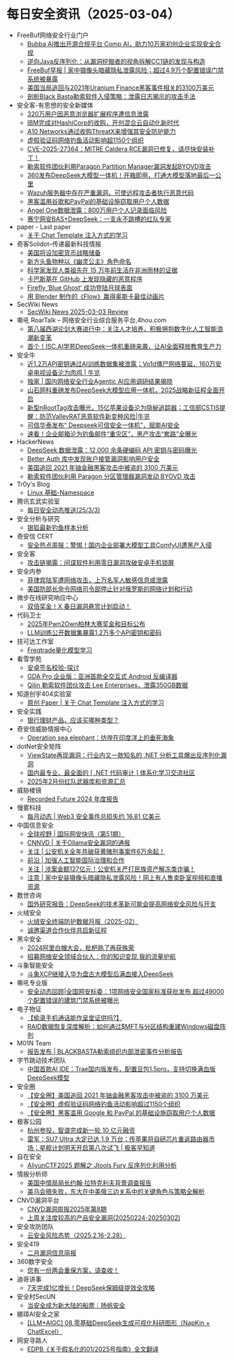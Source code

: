 # 每日安全资讯（2025-03-04）

- FreeBuf网络安全行业门户
  - [Bubba AI推出开源合规平台 Comp AI，助力10万家初创企业实现安全合规](https://www.freebuf.com/articles/es/423396.html)
  - [逆向Java反序列化：从漏洞挖掘者的视角拆解CC1链的发现与构造](https://www.freebuf.com/articles/network/423349.html)
  - [FreeBuf早报 | 家中摄像头暗藏隐私泄露风险；超过4.9万个配置错误门禁系统被暴露](https://www.freebuf.com/news/423341.html)
  - [美国当局追回与2021年Uranium Finance黑客事件相关的3100万美元](https://www.freebuf.com/news/423388.html)
  - [剖析Black Basta勒索软件入侵策略：泄露日志揭示的攻击手法](https://www.freebuf.com/news/423339.html)
- 安全客-有思想的安全新媒体
  - [320万用户因恶意浏览器扩展程序遭信息泄露](https://www.anquanke.com/post/id/304902)
  - [IBM完成对HashiCorp的收购，开创混合云自动化新时代](https://www.anquanke.com/post/id/304898)
  - [A10 Networks通过收购ThreatX来增强其安全防护能力](https://www.anquanke.com/post/id/304895)
  - [虚假验证码网络钓鱼活动影响超1150个组织](https://www.anquanke.com/post/id/304893)
  - [CVE-2025-27364：MITRE Caldera RCE漏洞已修复，请尽快安装补丁！](https://www.anquanke.com/post/id/304889)
  - [勒索软件团伙利用Paragon Partition Manager漏洞发起BYOVD攻击](https://www.anquanke.com/post/id/304884)
  - [360发布DeepSeek大模型一体机！开箱即用，打通大模型落地最后一公里](https://www.anquanke.com/post/id/304879)
  - [Wazuh服务器中存在严重漏洞，可使远程攻击者执行恶意代码](https://www.anquanke.com/post/id/304877)
  - [黑客滥用谷歌和PayPal的基础设施窃取用户个人数据](https://www.anquanke.com/post/id/304875)
  - [Angel One数据泄露：800万用户个人记录面临风险](https://www.anquanke.com/post/id/304873)
  - [赛宁网安BAS+DeepSeek：一支永不跳槽的红队专家](https://www.anquanke.com/post/id/304868)
- paper - Last paper
  - [关于 Chat Template 注入方式的学习](https://paper.seebug.org/3296/)
- 奇客Solidot–传递最新科技情报
  - [美国将设加密货币战略储备](https://www.solidot.org/story?sid=80701)
  - [新方头鱼物种以《幽灵公主》角色命名](https://www.solidot.org/story?sid=80700)
  - [科学家发现人类祖先在 15 万年前生活在非洲雨林的证据](https://www.solidot.org/story?sid=80699)
  - [卡巴斯基在 GitHub 上发现隐藏的恶意程序](https://www.solidot.org/story?sid=80698)
  - [Firefly ‘Blue Ghost’ 成功登陆月球表面](https://www.solidot.org/story?sid=80697)
  - [用 Blender 制作的《Flow》赢得奥斯卡最佳动画片](https://www.solidot.org/story?sid=80696)
- SecWiki News
  - [SecWiki News 2025-03-03 Review](http://www.sec-wiki.com/?2025-03-03)
- 嘶吼 RoarTalk – 网络安全行业综合服务平台,4hou.com
  - [第八届西湖论剑大赛进行中：关注人才培养，积极拥抱数字化人工智能浪潮新变革](https://www.4hou.com/posts/1MqZ)
  - [首个！ISC.AI学苑DeepSeek一体机重磅来袭，让AI全面释放教育生产力](https://www.4hou.com/posts/ZgyQ)
- 安全牛
  - [近1.2万API密钥通过AI训练数据集被泄露；Vo1d僵尸网络蔓延，160万安卓电视设备沦为肉鸡 | 牛览](https://www.aqniu.com/homenews/108500.html)
  - [独家 | 国内网络安全行业Agentic AI应用调研结果揭晓](https://www.aqniu.com/homenews/108499.html)
  - [山石网科重磅发布DeepSeek大模型应用一体机，2025战略新征程全面开启](https://www.aqniu.com/vendor/108458.html)
  - [新型nRootTag攻击曝光，15亿苹果设备沦为隐秘追踪器；工信部CSTIS提醒：防范ValleyRAT恶意软件新变种风险|牛览](https://www.aqniu.com/homenews/108460.html)
  - [可信华泰发布“ Deepseek可信安全一体机”，赋能AI安全](https://www.aqniu.com/vendor/108459.html)
  - [速看！企业邮箱沦为钓鱼邮件“重灾区”，黑产攻击“套路”全曝光](https://www.aqniu.com/vendor/108437.html)
- HackerNews
  - [DeepSeek 数据泄露：12,000 余条硬编码 API 密钥与密码曝光](https://hackernews.cc/archives/57643)
  - [Better Auth 库中发现账户接管漏洞影响用户安全](https://hackernews.cc/archives/57640)
  - [美国追回 2021 年铀金融黑客攻击中被盗的 3100 万美元](https://hackernews.cc/archives/57637)
  - [勒索软件团伙利用 Paragon 分区管理器漏洞发动 BYOVD 攻击](https://hackernews.cc/archives/57633)
- Tr0y's Blog
  - [Linux 基础-Namespace](https://www.tr0y.wang/2025/03/03/linux-namespace/)
- 腾讯玄武实验室
  - [每日安全动态推送(25/3/3)](https://mp.weixin.qq.com/s?__biz=MzA5NDYyNDI0MA==&mid=2651960038&idx=1&sn=f3ae245db77df7e154ef6aa25d8bafb3&chksm=8baed279bcd95b6ffd37bf45602d5f5933e937d046b835430746c9797a46d1eb143c4443678a&scene=58&subscene=0#rd)
- 安全分析与研究
  - [银狐最新钓鱼样本分析](https://mp.weixin.qq.com/s?__biz=MzA4ODEyODA3MQ==&mid=2247490878&idx=1&sn=a1f0d5ecef47dda925f80e5ba6ccf761&chksm=902fb216a7583b00f71ddc3b11cd016c3eeab91361357cebb7295989dcf6777bceee2c22cd5e&scene=58&subscene=0#rd)
- 奇安信 CERT
  - [安全热点周报：警惕！国内企业部署大模型工具ComfyUI遭黑产入侵](https://mp.weixin.qq.com/s?__biz=MzU5NDgxODU1MQ==&mid=2247503065&idx=1&sn=4fe0fe5284a12c2e30aebc648cc2a6d1&chksm=fe79e841c90e6157723d93a1ff15731e71b5557635cc5a61c0a8d52f0310a25fc33f8b2d42aa&scene=58&subscene=0#rd)
- 安全客
  - [攻击链揭露：间谍软件利用零日漏洞攻破安卓手机锁屏](https://mp.weixin.qq.com/s?__biz=MzA5ODA0NDE2MA==&mid=2649788145&idx=1&sn=0f1a20f6a89c77dc027a3479ca3bfbaf&chksm=8893be9ebfe43788a04621c079caea12bf248a00372c0231aa1126095d0398806a01db2ad9c3&scene=58&subscene=0#rd)
- 安全内参
  - [菲律宾陆军遭网络攻击，上万名军人敏感信息或泄露](https://mp.weixin.qq.com/s?__biz=MzI4NDY2MDMwMw==&mid=2247513868&idx=1&sn=e42d2fd452d168b74ed738df36d586f6&chksm=ebfaf02cdc8d793a9987ce83fbfcfd4fbe7cff96fd6842a72fe99953da43be38083c6cb80c07&scene=58&subscene=0#rd)
  - [美国防部长命令网络司令部停止针对俄罗斯的网络计划和行动](https://mp.weixin.qq.com/s?__biz=MzI4NDY2MDMwMw==&mid=2247513868&idx=2&sn=73d56beec5872d3498adc96f4a515551&chksm=ebfaf02cdc8d793a960994fa474d84bd8514d106af6c5f2d01217dee8bb86ed46e0b8a2eaef7&scene=58&subscene=0#rd)
- 微步在线研究响应中心
  - [双倍奖金！X 春日漏洞悬赏计划启动！](https://mp.weixin.qq.com/s?__biz=Mzg5MTc3ODY4Mw==&mid=2247507699&idx=1&sn=8685bbc4a7a5c3ab156290bdba31f839&chksm=cfcabde7f8bd34f109ac5cdbac70fafb57c5718aa87e116f36916bfdc6266974f17443de45d6&scene=58&subscene=0#rd)
- 代码卫士
  - [2025年Pwn2Own柏林大赛奖金和目标公布](https://mp.weixin.qq.com/s?__biz=MzI2NTg4OTc5Nw==&mid=2247522389&idx=1&sn=6ae18cd3962e778a6a16fb1f74a1b7aa&chksm=ea94a93fdde32029270166597b7803d84d1f6ccfde98dccc73d902f3bf6614bc49bc62ec409b&scene=58&subscene=0#rd)
  - [LLM训练公开数据集暴露1.2万多个API密钥和密码](https://mp.weixin.qq.com/s?__biz=MzI2NTg4OTc5Nw==&mid=2247522389&idx=2&sn=8e536c7ca6d3203d26b9a232e727572a&chksm=ea94a93fdde32029a86e56b47e4d994fb2a12b3fa533a34b307181ea95db5c6c27b0bf4f328a&scene=58&subscene=0#rd)
- 技可达工作室
  - [Freqtrade量化模型学习](https://mp.weixin.qq.com/s?__biz=MzU3NDY1NTYyOQ==&mid=2247486049&idx=1&sn=901a641345c484736eec0e88946e7503&chksm=fd2e5783ca59de95e98b2965019135ca294885118c0d3644100152423192ddf7fbf194894cb1&scene=58&subscene=0#rd)
- 看雪学苑
  - [安卓签名校验-探讨](https://mp.weixin.qq.com/s?__biz=MjM5NTc2MDYxMw==&mid=2458590330&idx=1&sn=2cebc5b0ae34a171f418d56fa1086982&chksm=b18c2cf086fba5e6f3185cd694933dabcb5d068dd3b258541f52938a3c7c2f4905fffa1c4e0e&scene=58&subscene=0#rd)
  - [GDA Pro 企业版：亚洲首款全交互式 Android 反编译器](https://mp.weixin.qq.com/s?__biz=MjM5NTc2MDYxMw==&mid=2458590330&idx=2&sn=74459b08122ec0e0dfeed349e3c21092&chksm=b18c2cf086fba5e6533f5d0b1fb69009cd7f2dfb4133e2fa7a6c2085482603daa13fc5c28d35&scene=58&subscene=0#rd)
  - [Qilin 勒索软件团伙攻击 Lee Enterprises，泄露350GB数据](https://mp.weixin.qq.com/s?__biz=MjM5NTc2MDYxMw==&mid=2458590330&idx=3&sn=63381095f0059af2df76ade5d418daad&chksm=b18c2cf086fba5e64ef79f8835d4e0871ee1bf0fe9bd53bc56aa9f76b110c44d6f7a58a06182&scene=58&subscene=0#rd)
- 知道创宇404实验室
  - [原创 Paper | 关于 Chat Template 注入方式的学习](https://mp.weixin.qq.com/s?__biz=MzAxNDY2MTQ2OQ==&mid=2650990756&idx=1&sn=8013868a12db1c4dda7a4d1c68e6e1c8&chksm=8079aa96b70e238039a4dcac757df3693f353a0e472e2e3bd757537921563283cd91318a8bdf&scene=58&subscene=0#rd)
- 安全实践
  - [银行理财产品，应该买哪种类型？](https://mp.weixin.qq.com/s?__biz=MzI5NzAzMDg0NA==&mid=2650698086&idx=1&sn=6db061c558d5fe20d7f643a63f1273e3&chksm=f4b194b5c3c61da3731a70c405a1bb524d09ac50a3c3061dac6b26ce16b4af930424441fb745&scene=58&subscene=0#rd)
- 奇安信威胁情报中心
  - [Operation sea elephant：彷徨在印度洋上的垂死海象](https://mp.weixin.qq.com/s?__biz=MzI2MDc2MDA4OA==&mid=2247514297&idx=1&sn=976e0be3763db78860ce88dc76342a54&chksm=ea664fcedd11c6d8388a94c786a447613fd762176ae1bc0e3db9392494e787a019d71b37d415&scene=58&subscene=0#rd)
- dotNet安全矩阵
  - [ViewState再现漏洞：行业内又一款知名的 .NET 分析工具爆出反序列化漏洞](https://mp.weixin.qq.com/s?__biz=MzUyOTc3NTQ5MA==&mid=2247499044&idx=1&sn=b28ca172001ac4635fa12424bf8cf07b&chksm=fa5953c9cd2edadfa318d435c7461a368445f6f48c7b7650bfcf86f9c41a92fa47e7f0aa82b0&scene=58&subscene=0#rd)
  - [国内最专业、最全面的 [ .NET 代码审计 ] 体系化学习交流社区](https://mp.weixin.qq.com/s?__biz=MzUyOTc3NTQ5MA==&mid=2247499044&idx=2&sn=c26bd8d7f28cb0e21a593046286dfda6&chksm=fa5953c9cd2edadfb344725cf24a9b28e343c99ac19a3bb1cb792c2ce1b011182a05c88b1595&scene=58&subscene=0#rd)
  - [2025年2月份红队武器库和资源汇总](https://mp.weixin.qq.com/s?__biz=MzUyOTc3NTQ5MA==&mid=2247499044&idx=3&sn=629d2c7398f369c54492cde055acb949&chksm=fa5953c9cd2edadf788579eb885b834dd11f7f546a7469b7bae1a89c98f3c91f9407d2829341&scene=58&subscene=0#rd)
- 威胁棱镜
  - [Recorded Future 2024 年度报告](https://mp.weixin.qq.com/s?__biz=MzkyMzE5ODExNQ==&mid=2247487694&idx=1&sn=d73406929a08a35f323207e10b564929&chksm=c1e9e702f69e6e1409be8b03b34daff8ea11ac3be5d34b70ed31465e13fe941ae60eef0e2c1c&scene=58&subscene=0#rd)
- 慢雾科技
  - [每月动态 | Web3 安全事件总损失约 16.81 亿美元](https://mp.weixin.qq.com/s?__biz=MzU4ODQ3NTM2OA==&mid=2247501354&idx=1&sn=f1726906073c7aaae5672e0403fae50e&chksm=fddeb8adcaa931bbccf073593bfc35bc2856d7026ada81dfc2a31e0795c0ea2494342eabe147&scene=58&subscene=0#rd)
- 中国信息安全
  - [全球视野 | 国际网安快讯（第51期）](https://mp.weixin.qq.com/s?__biz=MzA5MzE5MDAzOA==&mid=2664237662&idx=1&sn=bacb2c5cee5402ca092e906e9bb2eab7&chksm=8b5808a7bc2f81b153a0f312f5ee64e58ca158c17585002f3c669dcab4b07353afece47332e5&scene=58&subscene=0#rd)
  - [CNNVD | 关于Ollama安全漏洞的通报](https://mp.weixin.qq.com/s?__biz=MzA5MzE5MDAzOA==&mid=2664237662&idx=2&sn=2deff5b6bd62f8dd20a62eb3510d400f&chksm=8b5808a7bc2f81b17f418934d36c8b8136e6d4feffde7376fd5ef51fa52d2c4615e6bd01a178&scene=58&subscene=0#rd)
  - [关注 | 公安机关全年共破获黄赌刑事案件6万余起！](https://mp.weixin.qq.com/s?__biz=MzA5MzE5MDAzOA==&mid=2664237662&idx=3&sn=2792bfe03897f6e6c6c465142cd990bb&chksm=8b5808a7bc2f81b133af820700f87a09e60a1f532dcff9cba6f1ab403540584bac30d66b9c0a&scene=58&subscene=0#rd)
  - [前沿 | 加强人工智能国际治理和合作](https://mp.weixin.qq.com/s?__biz=MzA5MzE5MDAzOA==&mid=2664237662&idx=4&sn=18886b44bd89028c749d98ebace61326&chksm=8b5808a7bc2f81b11a844ca11686a5e6425eecf255504d9133dfe26926c20ec024169571d283&scene=58&subscene=0#rd)
  - [关注 | 涉案金额127亿元！公安机关严打民族资产解冻类诈骗！](https://mp.weixin.qq.com/s?__biz=MzA5MzE5MDAzOA==&mid=2664237662&idx=5&sn=cb2e0093c94ee0eb13d895fe79b36ad0&chksm=8b5808a7bc2f81b1fd7c8a2dc698227cacf8538bb6449136a2ec07c199797da0f79ed8bf691c&scene=58&subscene=0#rd)
  - [注意 | 家中安装摄像头暗藏隐私泄露风险！网上有人售卖卧室视频和直播资源](https://mp.weixin.qq.com/s?__biz=MzA5MzE5MDAzOA==&mid=2664237662&idx=6&sn=8199e56e0968831e4e573d520301009c&chksm=8b5808a7bc2f81b153bb4aef499ef10e13929df4f0ca99cb6caa56f508252dcc25db72273e5f&scene=58&subscene=0#rd)
- 数世咨询
  - [国外研究报告：DeepSeek的技术革新可能会提高网络安全风险与开支](https://mp.weixin.qq.com/s?__biz=MzkxNzA3MTgyNg==&mid=2247537777&idx=1&sn=74bc2a28bc9b84ac8ee95d019a825632&chksm=c14426ccf633afda240c825bbd6161acb9733b5a27cff67fc051949de2248df72e4293f71c3a&scene=58&subscene=0#rd)
- 火绒安全
  - [火绒安全终端防护数据月报（2025-02）](https://mp.weixin.qq.com/s?__biz=MzI3NjYzMDM1Mg==&mid=2247524522&idx=1&sn=9c50ca4c54c1472c806857c900e7c292&chksm=eb70be95dc0737836b720ab42565224aba7cd757571b409a41fecc56dec180cee683464b7266&scene=58&subscene=0#rd)
  - [诚邀渠道合作伙伴共启新征程](https://mp.weixin.qq.com/s?__biz=MzI3NjYzMDM1Mg==&mid=2247524522&idx=2&sn=a4ae5ae535fcca72d7e87e93f5be0954&chksm=eb70be95dc0737835f7423cdb488a395252eab37e85120d1e006859193d132efc4175e7bf477&scene=58&subscene=0#rd)
- 黑伞安全
  - [2024阿里白帽大会，枇杷熟了再获殊荣](https://mp.weixin.qq.com/s?__biz=MzU0MzkzOTYzOQ==&mid=2247489750&idx=1&sn=dbd8cc4976d0ce523894fbec1e0c8657&chksm=fb02958ecc751c98d18a01de74aa49d958a528fb52ffec035bd5621a88902a031f16fd0fd18c&scene=58&subscene=0#rd)
  - [招募网络安全领域合伙人：你的知识变现 我的流量护航](https://mp.weixin.qq.com/s?__biz=MzU0MzkzOTYzOQ==&mid=2247489750&idx=2&sn=e35b429135dcd86f3dc305294b7a8a62&chksm=fb02958ecc751c9825544a9537ce32bc02b988ffd149297d79f4d3e99df206eecea158d1bb1d&scene=58&subscene=0#rd)
- 斗象智能安全
  - [斗象XCP继接入华为盘古大模型后满血接入DeepSeek](https://mp.weixin.qq.com/s?__biz=MzIwMjcyNzA5Mw==&mid=2247495041&idx=1&sn=a586685df1288273f06402d8d1d7876b&chksm=96d8e65ba1af6f4d35a28881faa01edc42d6a232628d985ffd82a184d5f4556067939f3b688a&scene=58&subscene=0#rd)
- 嘶吼专业版
  - [安全动态回顾|全国网安标委：1项网络安全国家标准获批发布 超过49000个配置错误的建筑门禁系统被曝光](https://mp.weixin.qq.com/s?__biz=MzI0MDY1MDU4MQ==&mid=2247581372&idx=2&sn=38026e3a485125b2541272c680c3a41b&chksm=e9146e86de63e7907aed9420bab4c23d839f59da4d2a5df71c6087c9f622e64ac352995ed904&scene=58&subscene=0#rd)
- 电子物证
  - [【偷录手机通话能作呈堂证供吗?】](https://mp.weixin.qq.com/s?__biz=MzAwNDcwMDgzMA==&mid=2651048347&idx=1&sn=47a45a2071a7e3ba14da775d4605906d&chksm=80d0866ab7a70f7c515a49004faa3b50a9e1e616e4643fdc6f72ac3f3f5735752f1de767bb6f&scene=58&subscene=0#rd)
  - [RAID数据恢复深度解析：如何通过$MFT与分区结构重建Windows磁盘阵列](https://mp.weixin.qq.com/s?__biz=MzAwNDcwMDgzMA==&mid=2651048347&idx=2&sn=b86ed8ad831922e2a39d7272f4bebc5c&chksm=80d0866ab7a70f7cb7ad8151a86288258d72b288ef883445a0381b292e1a6f8200ad9fd9abbe&scene=58&subscene=0#rd)
- M01N Team
  - [报告发布 | BLACKBASTA勒索组织内部泄密事件分析报告](https://mp.weixin.qq.com/s?__biz=MzkyMTI0NjA3OA==&mid=2247494091&idx=1&sn=b9f71d4b9c49756b90222ff44039a449&chksm=c18429daf6f3a0cc22542197bc7743f1baae3fa0ff013b89b872b24ccdad957b42f71b21ba1d&scene=58&subscene=0#rd)
- 字节跳动技术团队
  - [中国首款AI IDE：Trae国内版发布，配置豆包1.5pro，支持切换满血版DeepSeek模型](https://mp.weixin.qq.com/s?__biz=MzI1MzYzMjE0MQ==&mid=2247513624&idx=1&sn=ac1deeb2e735c3e8c556704d068c8fa8&chksm=e9d37dfadea4f4ecd1fbc750688605b9602aa4790b98f529b958ef1474761f80003a462bd096&scene=58&subscene=0#rd)
- 安全圈
  - [【安全圈】美国追回 2021 年铀金融黑客攻击中被盗的 3100 万美元](https://mp.weixin.qq.com/s?__biz=MzIzMzE4NDU1OQ==&mid=2652068238&idx=1&sn=f24cc0f9962f89f077b6f37fbbbb1e5f&chksm=f36e75cec419fcd833d9b1ffdeaaa00177cc09a29bb455b4ecc434cab893e3142fdf8303c1b6&scene=58&subscene=0#rd)
  - [【安全圈】虚假验证码网络钓鱼活动影响超过1150个组织](https://mp.weixin.qq.com/s?__biz=MzIzMzE4NDU1OQ==&mid=2652068238&idx=2&sn=c807685df25b8dd97cf78362316b2fbc&chksm=f36e75cec419fcd8aba5c04529ffea63ace9310ca1fc4633478829a5401b4e4bc2a13f506d0f&scene=58&subscene=0#rd)
  - [【安全圈】黑客滥用 Google 和 PayPal 的基础设施窃取用户个人数据](https://mp.weixin.qq.com/s?__biz=MzIzMzE4NDU1OQ==&mid=2652068238&idx=3&sn=fadc819d47b14f0f312ff3b09d675f9e&chksm=f36e75cec419fcd87bca1fe4a2dc0fd72cbea811e31d4f67b4efc9db66888103bdc879ec5a45&scene=58&subscene=0#rd)
- 极客公园
  - [杭州参投，智谱完成新一轮 10 亿元融资](https://mp.weixin.qq.com/s?__biz=MTMwNDMwODQ0MQ==&mid=2653074851&idx=1&sn=c38b290e5b875b9302759a1c55248dbb&chksm=7e57c81549204103c612ee64960de2616938a804c67db540b1a8f47bffc7fbda5dbe2ef047a4&scene=58&subscene=0#rd)
  - [雷军：SU7 Ultra 大定已达 1.9 万台；​传苹果将自研芯片重返路由器市场；星舰计划明天开启第八次试飞 | 极客早知道](https://mp.weixin.qq.com/s?__biz=MTMwNDMwODQ0MQ==&mid=2653074850&idx=1&sn=35435c64b3e51fbf0eab54387fd08963&chksm=7e57c814492041020f1e2f753090ce0798dadd02ba05de41472e6518cbf71ee42c6d2f2f09e8&scene=58&subscene=0#rd)
- 自在安全
  - [AliyunCTF2025 题解之 Jtools Fury 反序列化利用分析](https://mp.weixin.qq.com/s?__biz=Mzk0NTU5Mjg0Ng==&mid=2247491614&idx=1&sn=cb54e47170435f06ab745d32a78fb36c&chksm=c311af7ff4662669e6f6c6527ca7deba31944ceafa33738c5d49f6f26990fe1577bb5bdac9a2&scene=58&subscene=0#rd)
- 情报分析师
  - [美国中情局局长约翰·拉特克利夫背景调查报告](https://mp.weixin.qq.com/s?__biz=MzA3Mjc1MTkwOA==&mid=2650560060&idx=1&sn=7e823a2b31571e83ff203b43cfafdc41&chksm=87117877b066f161b068fb01b4facd57db6df62324ff4968393e2a046c742a9cf595e050b14e&scene=58&subscene=0#rd)
  - [美乌会晤失败，东大在中美俄三边关系中的关键角色与策略全解析](https://mp.weixin.qq.com/s?__biz=MzA3Mjc1MTkwOA==&mid=2650560060&idx=2&sn=e82e609bd783ac3fc790c471ed35a652&chksm=87117877b066f161363d671836fcf9137e288ba36cba41ae2368846c394ebaad62db0fa9645c&scene=58&subscene=0#rd)
- CNVD漏洞平台
  - [CNVD漏洞周报2025年第8期](https://mp.weixin.qq.com/s?__biz=MzU3ODM2NTg2Mg==&mid=2247495812&idx=1&sn=c0ee1f33a40c40d4e6a1ea0e36184317&chksm=fd74c04dca03495b2a3b6e889deece16586475e3d80c74bd293e0956235e0002e363d4366a68&scene=58&subscene=0#rd)
  - [上周关注度较高的产品安全漏洞(20250224-20250302)](https://mp.weixin.qq.com/s?__biz=MzU3ODM2NTg2Mg==&mid=2247495812&idx=2&sn=b080544563672f0f09d01e1fcf6684c9&chksm=fd74c04dca03495bb0367a73ea7853e0a5b5c15b56384e4f76506483fb7fc9a47c873ca01228&scene=58&subscene=0#rd)
- 安全攻防团队
  - [​云安全风险态势（2025.2.16-2.28）](https://mp.weixin.qq.com/s?__biz=MzkzNTI4NjU1Mw==&mid=2247485053&idx=1&sn=620d5f021d231b9fc2a6dd632f0fe4b0&chksm=c2b1040bf5c68d1d42bd36edb804e92c48192ff28d4e009b2a539ba1a5af38cdcd1e2c37d398&scene=58&subscene=0#rd)
- 安全419
  - [二月漏洞信息简报](https://mp.weixin.qq.com/s?__biz=MzUyMDQ4OTkyMg==&mid=2247547119&idx=1&sn=f27f01065daf895b2db12157de43abf5&chksm=f9ebe642ce9c6f543198c6d8d8d9852c97ded36bf183014f53336face7108f998683a0f128c6&scene=58&subscene=0#rd)
- 360数字安全
  - [您有一份两会重保方案，请查收！](https://mp.weixin.qq.com/s?__biz=MzA4MTg0MDQ4Nw==&mid=2247579764&idx=1&sn=0d0f6f5cfce7cca0282e8703c600d0a4&chksm=9f8d287ca8faa16a4e08c6daac3409c74e747544a05a0e89e967caa82f6c04881d83c4541b57&scene=58&subscene=0#rd)
- 迪哥讲事
  - [7天完成1亿增长！DeepSeek保姆级提效全攻略](https://mp.weixin.qq.com/s?__biz=MzIzMTIzNTM0MA==&mid=2247497214&idx=1&sn=2924b839b261109cdaa087070e054d4c&chksm=e8a5ff9ddfd2768b581fa2c64227efca8bf991eee6fd2e4dd6269af1a82fdda495453d43ddb9&scene=58&subscene=0#rd)
- 安全村SecUN
  - [当安全成为新大陆的船票｜扬帆安全](https://mp.weixin.qq.com/s?__biz=MzkyODM5NzQwNQ==&mid=2247496481&idx=1&sn=f484677025d2a74b0eee0b9ed527a59d&chksm=c21bd213f56c5b05592ff49d2934da71b3b5e5e44416b2123c6e78d0994ae9e8e41d61fba0ae&scene=58&subscene=0#rd)
- 娜璋AI安全之家
  - [[LLM+AIGC] 08.零基础DeepSeek生成可视化科研图形（NapKin + ChatExcel）](https://mp.weixin.qq.com/s?__biz=Mzg5MTM5ODU2Mg==&mid=2247501617&idx=1&sn=e816594cd57ef77dc04a6cc6f619fb34&chksm=cfcf77fcf8b8feea6c42c0eff2aff265f9ebbf164ad34c3322e87f7dae82ca8e9565501c639e&scene=58&subscene=0#rd)
- 网安寻路人
  - [EDPB《关于假名化的01/2025号指南》全文翻译](https://mp.weixin.qq.com/s?__biz=MzIxODM0NDU4MQ==&mid=2247506632&idx=1&sn=f153812dbcafe2064cd097e38d14050d&chksm=97e96722a09eee34ca98974792f4a7288703745e469d397b97ed824a4788127c4adf0f09f80f&scene=58&subscene=0#rd)

